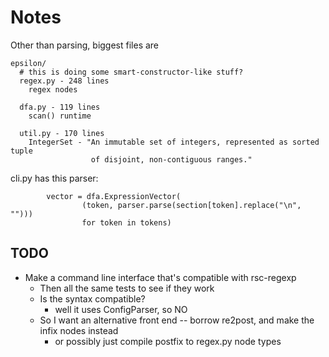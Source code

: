 
Notes
=====

Other than parsing, biggest files are

    epsilon/
      # this is doing some smart-constructor-like stuff?
      regex.py - 248 lines
        regex nodes

      dfa.py - 119 lines 
        scan() runtime

      util.py - 170 lines
        IntegerSet - "An immutable set of integers, represented as sorted tuple
                      of disjoint, non-contiguous ranges."

cli.py has this parser:

            vector = dfa.ExpressionVector(
                    (token, parser.parse(section[token].replace("\n", "")))
                    for token in tokens)

## TODO

- Make a command line interface that's compatible with rsc-regexp
  - Then all the same tests to see if they work
  - Is the syntax compatible?
    - well it uses ConfigParser, so NO
  - So I want an alternative front end -- borrow re2post, and make the infix
    nodes instead
    - or possibly just compile postfix to regex.py node types

